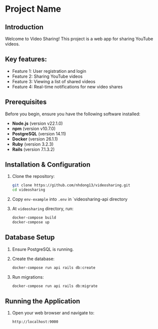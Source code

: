 # Project Name

## Introduction
Welcome to Video Sharing! This project is a web app for sharing YouTube videos. 

## Key features:
- Feature 1: User registration and login
- Feature 2: Sharing YouTube videos
- Feature 3: Viewing a list of shared videos
- Feature 4: Real-time notifications for new video shares

## Prerequisites
Before you begin, ensure you have the following software installed:

- **Node.js** (version v22.1.0)
- **npm** (version v10.7.0)
- **PostgreSQL** (version 14.11)
- **Docker** (version 26.1.1)
- **Ruby** (version 3.2.3)
- **Rails** (version 7.1.3.2)

## Installation & Configuration

1. Clone the repository:
    ```bash
    git clone https://github.com/nhdong13/videosharing.git
    cd videosharing
    ```

2. Copy `env-example` into `.env` in `videosharing-api directory

3. At `videosharing` directory, run:
    ```bash
    docker-compose build
    docker-compose up
    ```

## Database Setup

1. Ensure PostgreSQL is running.
2. Create the database:
    ```bash
    docker-compose run api rails db:create
    ```

3. Run migrations:
    ```bash
    docker-compose run api rails db:migrate
    ```


## Running the Application

1. Open your web browser and navigate to:
    ```
    http://localhost:9000
    ```
